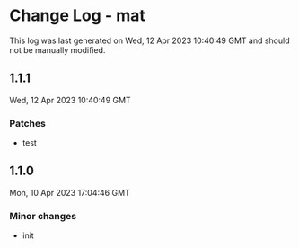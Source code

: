 # Change Log - mat

This log was last generated on Wed, 12 Apr 2023 10:40:49 GMT and should not be manually modified.

## 1.1.1
Wed, 12 Apr 2023 10:40:49 GMT

### Patches

- test

## 1.1.0
Mon, 10 Apr 2023 17:04:46 GMT

### Minor changes

- init

